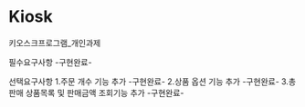 # Kiosk
키오스크프로그램_개인과제

필수요구사항 
-구현완료-

선택요구사항 
1.주문 개수 기능 추가 -구현완료-
2.상품 옵션 기능 추가 -구현완료-
3.총 판매 상품목록 및 판매금액 조회기능 추가 -구현완료-
